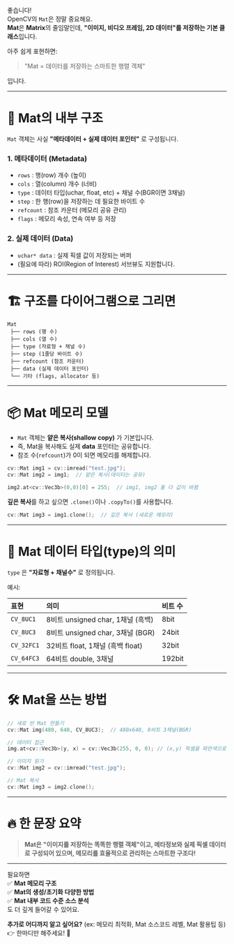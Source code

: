 좋습니다!  
OpenCV의 `Mat`은 정말 중요해요.  
**Mat**은 **Matrix**의 줄임말인데, **"이미지, 비디오 프레임, 2D 데이터"를 저장하는 기본 클래스**입니다.

아주 쉽게 표현하면:

> "Mat = 데이터를 저장하는 스마트한 행렬 객체"

입니다.

---

# 🧱 **Mat의 내부 구조**

`Mat` 객체는 사실 **"메타데이터 + 실제 데이터 포인터"** 로 구성됩니다.

### 1. 메타데이터 (Metadata)
- `rows` : 행(row) 개수 (높이)
- `cols` : 열(column) 개수 (너비)
- `type` : 데이터 타입(uchar, float, etc) + 채널 수(BGR이면 3채널)
- `step` : 한 행(row)을 저장하는 데 필요한 바이트 수
- `refcount` : 참조 카운터 (메모리 공유 관리)
- `flags` : 메모리 속성, 연속 여부 등 저장

### 2. 실제 데이터 (Data)
- `uchar* data` : 실제 픽셀 값이 저장되는 버퍼
- (필요에 따라) ROI(Region of Interest) 서브뷰도 지원합니다.

---

# 🏗️ **구조를 다이어그램으로 그리면**

```plaintext
Mat
 ├── rows (행 수)
 ├── cols (열 수)
 ├── type (자료형 + 채널 수)
 ├── step (1줄당 바이트 수)
 ├── refcount (참조 카운터)
 ├── data (실제 데이터 포인터)
 └── 기타 (flags, allocator 등)
```

---

# 📦 **Mat 메모리 모델**

- `Mat` 객체는 **얕은 복사(shallow copy)** 가 기본입니다.
- 즉, Mat을 복사해도 실제 **data** 포인터는 공유합니다.
- 참조 수(`refcount`)가 0이 되면 메모리를 해제합니다.

```cpp
cv::Mat img1 = cv::imread("test.jpg");
cv::Mat img2 = img1;  // 얕은 복사(데이터는 공유)

img2.at<cv::Vec3b>(0,0)[0] = 255;  // img1, img2 둘 다 값이 바뀜
```

**깊은 복사**를 하고 싶으면 `.clone()`이나 `.copyTo()`를 사용합니다.

```cpp
cv::Mat img3 = img1.clone();  // 깊은 복사 (새로운 메모리)
```

---

# 🎨 **Mat 데이터 타입(type)의 의미**

`type` 은 **"자료형 + 채널수"** 로 정의됩니다.

예시:

| 표현 | 의미 | 비트 수 |
|:--|:--|:--|
| `CV_8UC1` | 8비트 unsigned char, 1채널 (흑백) | 8bit |
| `CV_8UC3` | 8비트 unsigned char, 3채널 (BGR) | 24bit |
| `CV_32FC1` | 32비트 float, 1채널 (흑백 float) | 32bit |
| `CV_64FC3` | 64비트 double, 3채널 | 192bit |

---

# 🛠️ **Mat을 쓰는 방법**

```cpp
// 새로 빈 Mat 만들기
cv::Mat img(480, 640, CV_8UC3);  // 480x640, 8비트 3채널(BGR)

// 데이터 접근
img.at<cv::Vec3b>(y, x) = cv::Vec3b(255, 0, 0); // (x,y) 픽셀을 파란색으로

// 이미지 읽기
cv::Mat img2 = cv::imread("test.jpg");

// Mat 복사
cv::Mat img3 = img2.clone();
```

---

# 🔥 **한 문장 요약**

> **Mat은 "이미지를 저장하는 똑똑한 행렬 객체"이고, 메타정보와 실제 픽셀 데이터로 구성되어 있으며, 메모리를 효율적으로 관리하는 스마트한 구조다!**

---

필요하면  
✅ **Mat 메모리 구조**  
✅ **Mat의 생성/초기화 다양한 방법**  
✅ **Mat 내부 코드 수준 소스 분석**  
도 더 깊게 들어갈 수 있어요.

**추가로 어디까지 알고 싶어요?** (ex: 메모리 최적화, Mat 소스코드 레벨, Mat 활용팁 등)  
👉 한마디만 해주세요! 🎯  
